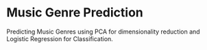 # Music Genre Prediction
Predicting Music Genres using PCA for dimensionality reduction and Logistic Regression for Classification.
